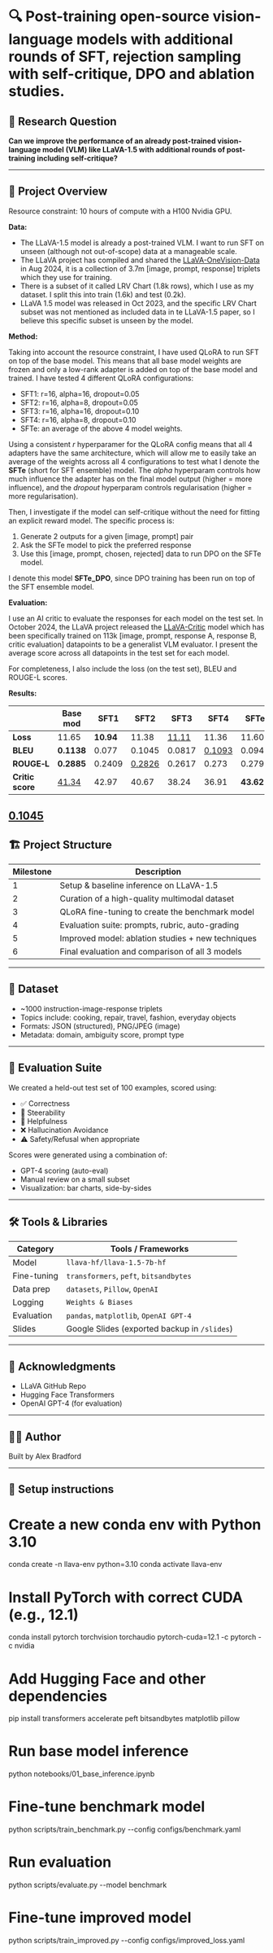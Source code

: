 # 🔍 Post-training open-source vision-language models with additional rounds of SFT, rejection sampling with self-critique, DPO and ablation studies.

## 🧪 Research Question

**Can we improve the performance of an already post-trained vision-language model (VLM) like LLaVA-1.5 with additional rounds of post-training including self-critique?**

---

## 🧠 Project Overview

Resource constraint: 10 hours of compute with a H100 Nvidia GPU.

**Data:**
- The LLaVA-1.5 model is already a post-trained VLM. I want to run SFT on unseen (although not out-of-scope) data at a manageable scale.
- The LLaVA project has compiled and shared the [LLaVA-OneVision-Data](https://huggingface.co/datasets/lmms-lab/LLaVA-OneVision-Data) in Aug 2024, it is a collection of 3.7m [image, prompt, response] triplets which they use for training.
- There is a subset of it called LRV Chart (1.8k rows), which I use as my dataset. I split this into train (1.6k) and test (0.2k).
- LLaVA 1.5 model was released in Oct 2023, and the specific LRV Chart subset was not mentioned as included data in te LLaVA-1.5 paper, so I believe this specific subset is unseen by the model.

**Method:**

Taking into account the resource constraint, I have used QLoRA to run SFT on top of the base model. This means that all base model weights are frozen and only a low-rank adapter is added on top of the base model and trained. I have tested 4 different QLoRA configurations:
- SFT1: r=16, alpha=16, dropout=0.05
- SFT2: r=16, alpha=8, dropout=0.05
- SFT3: r=16, alpha=16, dropout=0.10
- SFT4: r=16, alpha=8, dropout=0.10
- SFTe: an average of the above 4 model weights.

Using a consistent *r* hyperparamer for the QLoRA config means that all 4 adapters have the same architecture, which will allow me to easily take an average of the weights across all 4 configurations to test what I denote the **SFTe** (short for SFT ensemble) model. The *alpha* hyperparam controls how much influence the adapter has on the final model output (higher = more influence), and the *dropout* hyperparam controls regularisation (higher = more regularisation).

Then, I investigate if the model can self-critique without the need for fitting an explicit reward model. The specific process is:
1. Generate 2 outputs for a given [image, prompt] pair
2. Ask the SFTe model to pick the preferred response
3. Use this [image, prompt, chosen, rejected] data to run DPO on the SFTe model.

I denote this model **SFTe_DPO**, since DPO training has been run on top of the SFT ensemble model.

**Evaluation:**

I use an AI critic to evaluate the responses for each model on the test set. In October 2024, the LLaVA project released the [LLaVA-Critic](https://llava-vl.github.io/blog/2024-10-03-llava-critic/) model which has been specifically trained on 113k [image, prompt, response A, response B, critic evaluation] datapoints to be a generalist VLM evaluator. I present the average score across all datapoints in the test set for each model.

For completeness, I also include the loss (on the test set), BLEU and ROUGE-L scores.

**Results:**

|                   | Base mod | SFT1   | SFT2    | SFT3    | SFT4    | SFTe    | SFTe_DPO |
|-------------------|----------|--------|---------|---------|---------|---------|----------|
| **Loss**          | 11.65    | **10.94**  | 11.38   | <u>11.11</u>   | 11.36   | 11.60   | 11.65    |
| **BLEU**          | **0.1138**   | 0.077  | 0.1045  | 0.0817  | <u>0.1093</u>  | 0.0947  | 0.1005   |
| **ROUGE‑L**       | **0.2885**   | 0.2409 | <u>0.2826</u>  | 0.2617  | 0.273   | 0.2791  | 0.2653   |
| **Critic score**  | <u>41.34</u>    | 42.97  | 40.67   | 38.24   | 36.91   | **43.62**   | <u>41.35</u>    |
<u>0.1045</u>
---

## 🏗️ Project Structure

| Milestone | Description |
|----------|-------------|
| 1 | Setup & baseline inference on LLaVA-1.5 |
| 2 | Curation of a high-quality multimodal dataset |
| 3 | QLoRA fine-tuning to create the benchmark model |
| 4 | Evaluation suite: prompts, rubric, auto-grading |
| 5 | Improved model: ablation studies + new techniques |
| 6 | Final evaluation and comparison of all 3 models |

---

## 📁 Dataset

- ~1000 instruction-image-response triplets
- Topics include: cooking, repair, travel, fashion, everyday objects
- Formats: JSON (structured), PNG/JPEG (image)
- Metadata: domain, ambiguity score, prompt type

---

## 🧪 Evaluation Suite

We created a held-out test set of 100 examples, scored using:
- ✅ Correctness
- 🧭 Steerability
- 💬 Helpfulness
- ❌ Hallucination Avoidance
- ⚠️ Safety/Refusal when appropriate

Scores were generated using a combination of:
- GPT-4 scoring (auto-eval)
- Manual review on a small subset
- Visualization: bar charts, side-by-sides

---

## 🛠️ Tools & Libraries

| Category         | Tools / Frameworks                        |
|------------------|-------------------------------------------|
| Model            | `llava-hf/llava-1.5-7b-hf`                |
| Fine-tuning      | `transformers`, `peft`, `bitsandbytes`    |
| Data prep        | `datasets`, `Pillow`, `OpenAI`            |
| Logging          | `Weights & Biases`                        |
| Evaluation       | `pandas`, `matplotlib`, `OpenAI GPT-4`    |
| Slides           | Google Slides (exported backup in `/slides`) |

---

## 📌 Acknowledgments

- LLaVA GitHub Repo
- Hugging Face Transformers
- OpenAI GPT-4 (for evaluation)

---

## 🧑‍💻 Author

Built by Alex Bradford

---

## 🚀 Setup instructions

# Create a new conda env with Python 3.10
conda create -n llava-env python=3.10
conda activate llava-env
# Install PyTorch with correct CUDA (e.g., 12.1)
conda install pytorch torchvision torchaudio pytorch-cuda=12.1 -c pytorch -c nvidia
# Add Hugging Face and other dependencies
pip install transformers accelerate peft bitsandbytes matplotlib pillow




# Run base model inference
python notebooks/01_base_inference.ipynb

# Fine-tune benchmark model
python scripts/train_benchmark.py --config configs/benchmark.yaml

# Run evaluation
python scripts/evaluate.py --model benchmark

# Fine-tune improved model
python scripts/train_improved.py --config configs/improved_loss.yaml
